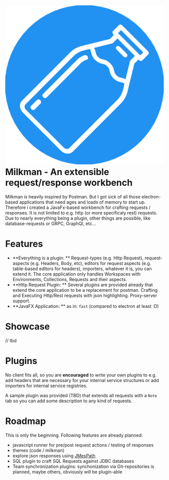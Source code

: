 # ![Milkman Logo](img/milk-bottle.png) Milkman - An extensible request/response workbench

Milkman is heavily inspired by Postman. But I got sick of all those electron-based applications that need ages and loads of memory to start up.
Therefore i created a JavaFx-based workbench for crafting requests / responses. It is not limited to e.g. http (or more specificaly rest) requests. Due to nearly 
everything being a plugin, other things are possible, like database-requests or GRPC, GraphQl, etc...

# Features

 * **Everything is a plugin: ** Request-types (e.g. Http Request), request-aspects (e.g. Headers, Body, etc), editors for request aspects (e.g. table-based editors for headers), importers, whatever it is, you can extend it. The core application only handles Workspaces with Environments, Collections, Requests and their aspects.
 * **Http Request Plugin: ** Several plugins are provided already that extend the core application to be a replacement for postman. Crafting and Executing Http/Rest requests with json highlighting. Proxy-server support.
 * **JavaFX Application: ** as in: `fast` (compared to electron at least :D)
 

# Showcase

// tbd

# Plugins

No client fits all, so you are **encouraged** to write your own plugins to e.g. add headers that are necessary for your internal service structures or add importers for internal service registries.

A sample plugin was provided (TBD) that extends all requests with a `Note` tab so you can add some description to any kind of requests. 

# Roadmap
This is only the beginning. Following features are already planned:

 * javascript runner for pre/post request actions / testing of responses
 * themes (code / milkman)
 * explore json responses using [JMesPath](http://jmespath.org/)
 * SQL plugin to craft SQL Requests against JDBC databases
 * Team synchronization plugins: synchonization via Git-repositories is planned, maybe others, obviously will be plugin-able